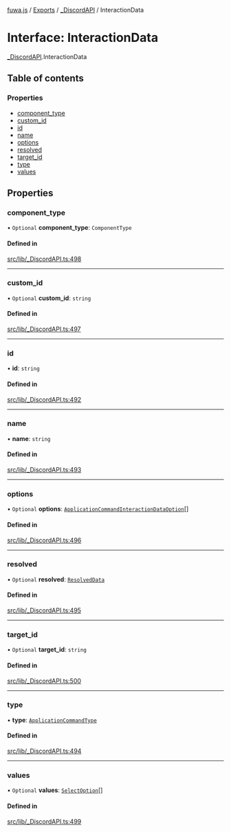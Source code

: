 [fuwa.js](../README.md) / [Exports](../modules.md) / [\_DiscordAPI](../modules/_DiscordAPI.md) / InteractionData

# Interface: InteractionData

[_DiscordAPI](../modules/_DiscordAPI.md).InteractionData

## Table of contents

### Properties

- [component\_type](_DiscordAPI.InteractionData.md#component_type)
- [custom\_id](_DiscordAPI.InteractionData.md#custom_id)
- [id](_DiscordAPI.InteractionData.md#id)
- [name](_DiscordAPI.InteractionData.md#name)
- [options](_DiscordAPI.InteractionData.md#options)
- [resolved](_DiscordAPI.InteractionData.md#resolved)
- [target\_id](_DiscordAPI.InteractionData.md#target_id)
- [type](_DiscordAPI.InteractionData.md#type)
- [values](_DiscordAPI.InteractionData.md#values)

## Properties

### component\_type

• `Optional` **component\_type**: `ComponentType`

#### Defined in

[src/lib/_DiscordAPI.ts:498](https://github.com/Fuwajs/Fuwa.js/blob/d4e1de5/src/lib/_DiscordAPI.ts#L498)

___

### custom\_id

• `Optional` **custom\_id**: `string`

#### Defined in

[src/lib/_DiscordAPI.ts:497](https://github.com/Fuwajs/Fuwa.js/blob/d4e1de5/src/lib/_DiscordAPI.ts#L497)

___

### id

• **id**: `string`

#### Defined in

[src/lib/_DiscordAPI.ts:492](https://github.com/Fuwajs/Fuwa.js/blob/d4e1de5/src/lib/_DiscordAPI.ts#L492)

___

### name

• **name**: `string`

#### Defined in

[src/lib/_DiscordAPI.ts:493](https://github.com/Fuwajs/Fuwa.js/blob/d4e1de5/src/lib/_DiscordAPI.ts#L493)

___

### options

• `Optional` **options**: [`ApplicationCommandInteractionDataOption`](_DiscordAPI.ApplicationCommandInteractionDataOption.md)[]

#### Defined in

[src/lib/_DiscordAPI.ts:496](https://github.com/Fuwajs/Fuwa.js/blob/d4e1de5/src/lib/_DiscordAPI.ts#L496)

___

### resolved

• `Optional` **resolved**: [`ResolvedData`](_DiscordAPI.ResolvedData.md)

#### Defined in

[src/lib/_DiscordAPI.ts:495](https://github.com/Fuwajs/Fuwa.js/blob/d4e1de5/src/lib/_DiscordAPI.ts#L495)

___

### target\_id

• `Optional` **target\_id**: `string`

#### Defined in

[src/lib/_DiscordAPI.ts:500](https://github.com/Fuwajs/Fuwa.js/blob/d4e1de5/src/lib/_DiscordAPI.ts#L500)

___

### type

• **type**: [`ApplicationCommandType`](../enums/_DiscordAPI.ApplicationCommandType.md)

#### Defined in

[src/lib/_DiscordAPI.ts:494](https://github.com/Fuwajs/Fuwa.js/blob/d4e1de5/src/lib/_DiscordAPI.ts#L494)

___

### values

• `Optional` **values**: [`SelectOption`](_DiscordAPI.SelectOption.md)[]

#### Defined in

[src/lib/_DiscordAPI.ts:499](https://github.com/Fuwajs/Fuwa.js/blob/d4e1de5/src/lib/_DiscordAPI.ts#L499)
